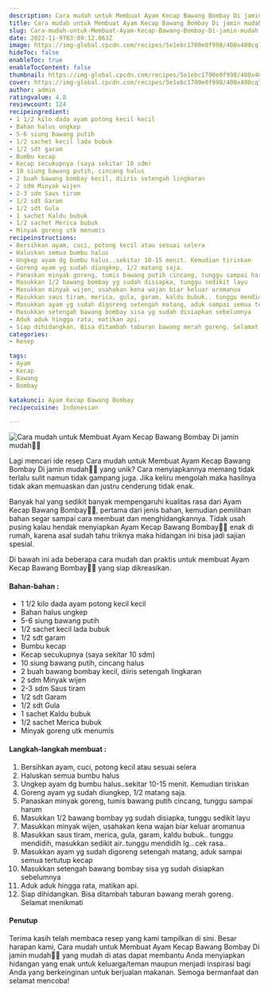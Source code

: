 ```yaml
---
description: Cara mudah untuk Membuat Ayam Kecap Bawang Bombay Di jamin mudah"
title: Cara mudah untuk Membuat Ayam Kecap Bawang Bombay Di jamin mudah
slug: Cara-mudah-untuk-Membuat-Ayam-Kecap-Bawang-Bombay-Di-jamin-mudah
date: 2022-11-9T03:09:12.063Z
image: https://img-global.cpcdn.com/recipes/5e1ebc1700e0f998/400x400cq70/photo.jpg
hideToc: false
enableToc: true
enableTocContent: false
thumbnail: https://img-global.cpcdn.com/recipes/5e1ebc1700e0f998/400x400cq70/photo.jpg
cover: https://img-global.cpcdn.com/recipes/5e1ebc1700e0f998/400x400cq70/photo.jpg
author: admin
ratingvalue: 4.8
reviewcount: 124
recipeingredient:
- 1 1/2 kilo dada ayam potong kecil kecil
- Bahan halus ungkep
- 5-6 siung bawang putih
- 1/2 sachet kecil lada bubuk
- 1/2 sdt garam
- Bumbu kecap
- Kecap secukupnya (saya sekitar 10 sdm)
- 10 siung bawang putih, cincang halus
- 2 buah bawang bombay kecil, diiris setengah lingkaran
- 2 sdm Minyak wijen
- 2-3 sdm Saus tiram
- 1/2 sdt Garam
- 1/2 sdt Gula
- 1 sachet Kaldu bubuk
- 1/2 sachet Merica bubuk
- Minyak goreng utk menumis
recipeinstructions:
- Bersihkan ayam, cuci, potong kecil atau sesuai selera
- Haluskan semua bumbu halus
- Ungkep ayam dg bumbu halus..sekitar 10-15 menit. Kemudian tiriskan
- Goreng ayam yg sudah diungkep, 1/2 matang saja.
- Panaskan minyak goreng, tumis bawang putih cincang, tunggu sampai harum
- Masukkan 1/2 bawang bombay yg sudah disiapka, tunggu sedikit layu
- Masukkan minyak wijen, usahakan kena wajan biar keluar aromanua
- Masukkan saus tiram, merica, gula, garam, kaldu bubuk.. tunggu mendidih, masukkan sedikit air..tunggu mendidih lg...cek rasa..
- Masukkan ayam yg sudah digoreng setengah matang, aduk sampai semua tertutup kecap
- Masukkan setengah bawang bombay sisa yg sudah disiapkan sebelumnya
- Aduk aduk hingga rata, matikan api.
- Siap dihidangkan. Bisa ditambah taburan bawang merah goreng. Selamat menikmati
categories:
- Resep

tags:
- Ayam
- Kecap
- Bawang
- Bombay

katakunci: Ayam Kecap Bawang Bombay
recipecuisine: Indonesian

---
```


![Cara mudah untuk Membuat Ayam Kecap Bawang Bombay Di jamin mudah👩‍🍳](https://img-global.cpcdn.com/recipes/5e1ebc1700e0f998/400x400cq70/photo.jpg)

Lagi mencari ide resep Cara mudah untuk Membuat Ayam Kecap Bawang Bombay Di jamin mudah👩‍🍳 yang unik? Cara menyiapkannya memang tidak terlalu sulit namun tidak gampang juga. Jika keliru mengolah maka hasilnya tidak akan memuaskan dan justru cenderung tidak enak.

Banyak hal yang sedikit banyak mempengaruhi kualitas rasa dari Ayam Kecap Bawang Bombay👩‍🍳, pertama dari jenis bahan, kemudian pemilihan bahan segar sampai cara membuat dan menghidangkannya. Tidak usah pusing kalau hendak menyiapkan Ayam Kecap Bawang Bombay👩‍🍳 enak di rumah, karena asal sudah tahu triknya maka hidangan ini bisa jadi sajian spesial.

Di bawah ini ada beberapa cara mudah dan praktis untuk membuat Ayam Kecap Bawang Bombay👩‍🍳 yang siap dikreasikan.

<!--inarticleads1-->

#### Bahan-bahan :

- 1 1/2 kilo dada ayam potong kecil kecil
- Bahan halus ungkep
- 5-6 siung bawang putih
- 1/2 sachet kecil lada bubuk
- 1/2 sdt garam
- Bumbu kecap
- Kecap secukupnya (saya sekitar 10 sdm)
- 10 siung bawang putih, cincang halus
- 2 buah bawang bombay kecil, diiris setengah lingkaran
- 2 sdm Minyak wijen
- 2-3 sdm Saus tiram
- 1/2 sdt Garam
- 1/2 sdt Gula
- 1 sachet Kaldu bubuk
- 1/2 sachet Merica bubuk
- Minyak goreng utk menumis

<!--inarticleads2-->

#### Langkah-langkah membuat :

1. Bersihkan ayam, cuci, potong kecil atau sesuai selera
1. Haluskan semua bumbu halus
1. Ungkep ayam dg bumbu halus..sekitar 10-15 menit. Kemudian tiriskan
1. Goreng ayam yg sudah diungkep, 1/2 matang saja.
1. Panaskan minyak goreng, tumis bawang putih cincang, tunggu sampai harum
1. Masukkan 1/2 bawang bombay yg sudah disiapka, tunggu sedikit layu
1. Masukkan minyak wijen, usahakan kena wajan biar keluar aromanua
1. Masukkan saus tiram, merica, gula, garam, kaldu bubuk.. tunggu mendidih, masukkan sedikit air..tunggu mendidih lg...cek rasa..
1. Masukkan ayam yg sudah digoreng setengah matang, aduk sampai semua tertutup kecap
1. Masukkan setengah bawang bombay sisa yg sudah disiapkan sebelumnya
1. Aduk aduk hingga rata, matikan api.
1. Siap dihidangkan. Bisa ditambah taburan bawang merah goreng. Selamat menikmati

#### Penutup

Terima kasih telah membaca resep yang kami tampilkan di sini. Besar harapan kami, Cara mudah untuk Membuat Ayam Kecap Bawang Bombay Di jamin mudah👩‍🍳 yang mudah di atas dapat membantu Anda menyiapkan hidangan yang enak untuk keluarga/teman maupun menjadi inspirasi bagi Anda yang berkeinginan untuk berjualan makanan. Semoga bermanfaat dan selamat mencoba!